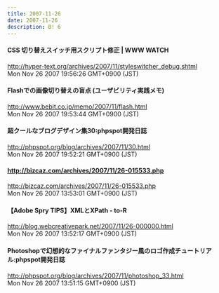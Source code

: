 ```yaml
---
title: 2007-11-26
date: 2007-11-26
description: B! 6
---
```


#### CSS 切り替えスイッチ用スクリプト修正 | WWW WATCH
http://hyper-text.org/archives/2007/11/styleswitcher_debug.shtml<br>
Mon Nov 26 2007 19:56:26 GMT+0900 (JST)<br>


#### Flashでの画像切り替えの盲点 (ユーザビリティ実践メモ)
http://www.bebit.co.jp/memo/2007/11/flash.html<br>
Mon Nov 26 2007 19:53:44 GMT+0900 (JST)<br>


#### 超クールなブログデザイン集30:phpspot開発日誌
http://phpspot.org/blog/archives/2007/11/30.html<br>
Mon Nov 26 2007 19:52:21 GMT+0900 (JST)<br>


#### http://bizcaz.com/archives/2007/11/26-015533.php
http://bizcaz.com/archives/2007/11/26-015533.php<br>
Mon Nov 26 2007 13:53:01 GMT+0900 (JST)<br>


#### 【Adobe Spry TIPS】XMLとXPath - to-R
http://blog.webcreativepark.net/2007/11/26-000000.html<br>
Mon Nov 26 2007 13:52:17 GMT+0900 (JST)<br>


#### Photoshopで幻想的なファイナルファンタジー風のロゴ作成チュートリアル:phpspot開発日誌
http://phpspot.org/blog/archives/2007/11/photoshop_33.html<br>
Mon Nov 26 2007 13:51:15 GMT+0900 (JST)<br>


